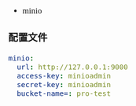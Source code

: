 <span  style="font-family: Simsun,serif; font-size: 17px; ">

- minio

### 配置文件

~~~yaml
minio:
  url: http://127.0.0.1:9000
  access-key: minioadmin
  secret-key: minioadmin
  bucket-name=: pro-test
~~~

</span>